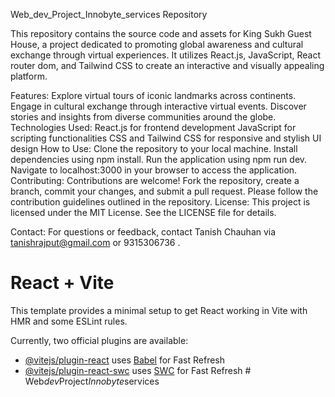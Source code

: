  Web_dev_Project_Innobyte_services
Repository

This repository contains the source code and assets for King Sukh Guest House, a project dedicated to promoting global awareness and cultural exchange through virtual experiences. It utilizes React.js, JavaScript, React router dom, and Tailwind CSS to create an interactive and visually appealing platform.

Features: Explore virtual tours of iconic landmarks across continents. Engage in cultural exchange through interactive virtual events. Discover stories and insights from diverse communities around the globe. Technologies Used: React.js for frontend development JavaScript for scripting functionalities CSS and Tailwind CSS for responsive and stylish UI design How to Use: Clone the repository to your local machine. Install dependencies using npm install. Run the application using npm run dev. Navigate to localhost:3000 in your browser to access the application. Contributing: Contributions are welcome! Fork the repository, create a branch, commit your changes, and submit a pull request. Please follow the contribution guidelines outlined in the repository. License: This project is licensed under the MIT License. See the LICENSE file for details.

Contact: For questions or feedback, contact Tanish Chauhan via tanishrajput@gmail.com or 9315306736 .










# React + Vite

This template provides a minimal setup to get React working in Vite with HMR and some ESLint rules.

Currently, two official plugins are available:

- [@vitejs/plugin-react](https://github.com/vitejs/vite-plugin-react/blob/main/packages/plugin-react/README.md) uses [Babel](https://babeljs.io/) for Fast Refresh
- [@vitejs/plugin-react-swc](https://github.com/vitejs/vite-plugin-react-swc) uses [SWC](https://swc.rs/) for Fast Refresh
#   W e b _ d e v _ P r o j e c t _ I n n o b y t e _ s e r v i c e s 
 
 
